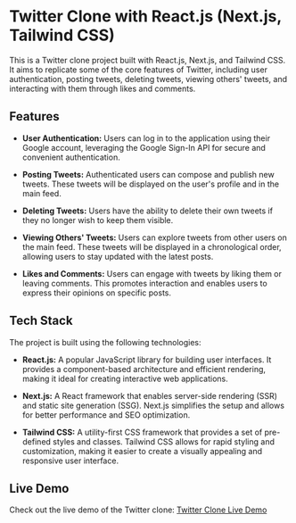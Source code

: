 # Twitter Clone with React.js (Next.js, Tailwind CSS)

This is a Twitter clone project built with React.js, Next.js, and Tailwind CSS. It aims to replicate some of the core features of Twitter, including user authentication, posting tweets, deleting tweets, viewing others' tweets, and interacting with them through likes and comments.

## Features

- **User Authentication:** Users can log in to the application using their Google account, leveraging the Google Sign-In API for secure and convenient authentication.

- **Posting Tweets:** Authenticated users can compose and publish new tweets. These tweets will be displayed on the user's profile and in the main feed.

- **Deleting Tweets:** Users have the ability to delete their own tweets if they no longer wish to keep them visible.

- **Viewing Others' Tweets:** Users can explore tweets from other users on the main feed. These tweets will be displayed in a chronological order, allowing users to stay updated with the latest posts.

- **Likes and Comments:** Users can engage with tweets by liking them or leaving comments. This promotes interaction and enables users to express their opinions on specific posts.

## Tech Stack

The project is built using the following technologies:

- **React.js:** A popular JavaScript library for building user interfaces. It provides a component-based architecture and efficient rendering, making it ideal for creating interactive web applications.

- **Next.js:** A React framework that enables server-side rendering (SSR) and static site generation (SSG). Next.js simplifies the setup and allows for better performance and SEO optimization.

- **Tailwind CSS:** A utility-first CSS framework that provides a set of pre-defined styles and classes. Tailwind CSS allows for rapid styling and customization, making it easier to create a visually appealing and responsive user interface.

## Live Demo

Check out the live demo of the Twitter clone: [Twitter Clone Live Demo](https://twitter-elliop.vercel.app/)
